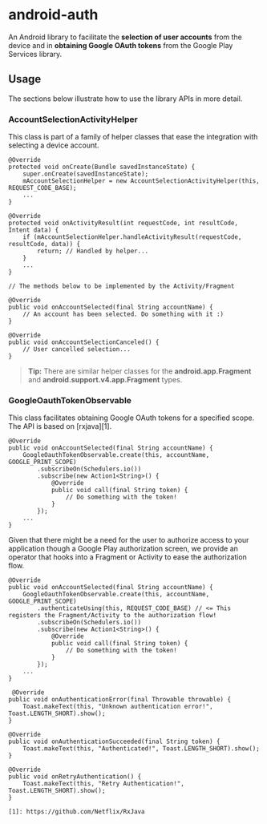 android-auth
============
An Android library to facilitate the **selection of user accounts** from the device and in **obtaining Google OAuth tokens** from the Google Play Services library.

Usage
---------

The sections below illustrate how to use the library APIs in more detail.

### AccountSelectionActivityHelper

This class is part of a family of helper classes that ease the integration with selecting a device account.

```
@Override
protected void onCreate(Bundle savedInstanceState) {
    super.onCreate(savedInstanceState);
    mAccountSelectionHelper = new AccountSelectionActivityHelper(this, REQUEST_CODE_BASE);
    ...
}

@Override
protected void onActivityResult(int requestCode, int resultCode, Intent data) {
    if (mAccountSelectionHelper.handleActivityResult(requestCode, resultCode, data)) {
        return; // Handled by helper...
    }
    ...
}

// The methods below to be implemented by the Activity/Fragment

@Override
public void onAccountSelected(final String accountName) {
    // An account has been selected. Do something with it :)
}

@Override
public void onAccountSelectionCanceled() {
    // User cancelled selection...
}

```

> **Tip:** There are similar helper classes for the **android.app.Fragment** and **android.support.v4.app.Fragment** types.

### GoogleOauthTokenObservable
This class facilitates obtaining Google OAuth tokens for a specified scope. The API is based on [rxjava][1].
```
@Override
public void onAccountSelected(final String accountName) {
    GoogleOauthTokenObservable.create(this, accountName, GOOGLE_PRINT_SCOPE)
        .subscribeOn(Schedulers.io())
        .subscribe(new Action1<String>() {
            @Override
            public void call(final String token) {
                // Do something with the token!
            }
        });
    ...
}
```
Given that there might be a need for the user to authorize access to your application though a Google Play authorization screen, we provide an operator that hooks into a Fragment or Activity to ease the authorization flow.
```
@Override
public void onAccountSelected(final String accountName) {
    GoogleOauthTokenObservable.create(this, accountName, GOOGLE_PRINT_SCOPE)
        .authenticateUsing(this, REQUEST_CODE_BASE) // <= This registers the Fragment/Activity to the authorization flow!
        .subscribeOn(Schedulers.io())
        .subscribe(new Action1<String>() {
            @Override
            public void call(final String token) {
                // Do something with the token!
            }
        });
    ...
}

 @Override
public void onAuthenticationError(final Throwable throwable) {
    Toast.makeText(this, "Unknown authentication error!", Toast.LENGTH_SHORT).show();
}

@Override
public void onAuthenticationSucceeded(final String token) {
    Toast.makeText(this, "Authenticated!", Toast.LENGTH_SHORT).show();
}

@Override
public void onRetryAuthentication() {
    Toast.makeText(this, "Retry Authentication!", Toast.LENGTH_SHORT).show();
}
```
```
[1]: https://github.com/Netflix/RxJava